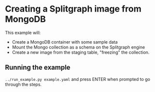 # Creating a Splitgraph image from MongoDB

This example will:

* Create a MongoDB container with some sample data
* Mount the Mongo collection as a schema on the Splitgraph engine
* Create a new image from the staging table, "freezing" the collection.

## Running the example

`../run_example.py example.yaml` and press ENTER when prompted to go through the steps.
